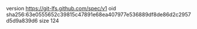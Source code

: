 version https://git-lfs.github.com/spec/v1
oid sha256:63e0555652c39815c47891e68ea407977e536889df8de86d2c2957d5d9a839d6
size 124
